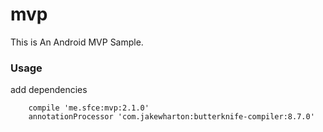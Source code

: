 # mvp
This is An Android MVP Sample. <br/>

### Usage
add dependencies
```
    compile 'me.sfce:mvp:2.1.0'
    annotationProcessor 'com.jakewharton:butterknife-compiler:8.7.0'
```


